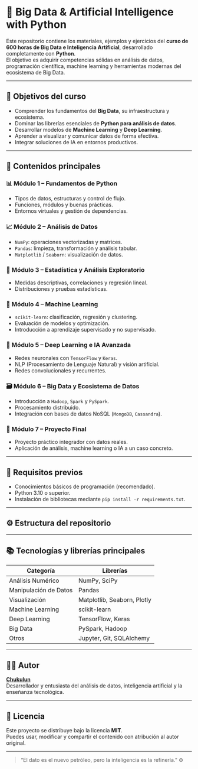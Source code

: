 # 🧠 Big Data & Artificial Intelligence with Python

Este repositorio contiene los materiales, ejemplos y ejercicios del **curso de 600 horas de Big Data e Inteligencia Artificial**, desarrollado completamente con **Python**.  
El objetivo es adquirir competencias sólidas en análisis de datos, programación científica, machine learning y herramientas modernas del ecosistema de Big Data.

---

## 🚀 Objetivos del curso

- Comprender los fundamentos del **Big Data**, su infraestructura y ecosistema.
- Dominar las librerías esenciales de **Python para análisis de datos**.
- Desarrollar modelos de **Machine Learning** y **Deep Learning**.
- Aprender a visualizar y comunicar datos de forma efectiva.
- Integrar soluciones de IA en entornos productivos.

---

## 🧩 Contenidos principales

### 📊 Módulo 1 – Fundamentos de Python
- Tipos de datos, estructuras y control de flujo.  
- Funciones, módulos y buenas prácticas.  
- Entornos virtuales y gestión de dependencias.

### 📈 Módulo 2 – Análisis de Datos
- `NumPy`: operaciones vectorizadas y matrices.
- `Pandas`: limpieza, transformación y análisis tabular.
- `Matplotlib` / `Seaborn`: visualización de datos.

### 🧮 Módulo 3 – Estadística y Análisis Exploratorio
- Medidas descriptivas, correlaciones y regresión lineal.
- Distribuciones y pruebas estadísticas.

### 🤖 Módulo 4 – Machine Learning
- `scikit-learn`: clasificación, regresión y clustering.
- Evaluación de modelos y optimización.
- Introducción a aprendizaje supervisado y no supervisado.

### 🧬 Módulo 5 – Deep Learning e IA Avanzada
- Redes neuronales con `TensorFlow` y `Keras`.
- NLP (Procesamiento de Lenguaje Natural) y visión artificial.
- Redes convolucionales y recurrentes.

### 🗃️ Módulo 6 – Big Data y Ecosistema de Datos
- Introducción a `Hadoop`, `Spark` y `PySpark`.
- Procesamiento distribuido.
- Integración con bases de datos NoSQL (`MongoDB`, `Cassandra`).

### 💼 Módulo 7 – Proyecto Final
- Proyecto práctico integrador con datos reales.
- Aplicación de análisis, machine learning o IA a un caso concreto.

---

## 🧰 Requisitos previos

- Conocimientos básicos de programación (recomendado).
- Python 3.10 o superior.
- Instalación de bibliotecas mediante `pip install -r requirements.txt`.

---

## ⚙️ Estructura del repositorio


---

## 📚 Tecnologías y librerías principales

| Categoría | Librerías |
|------------|------------|
| Análisis Numérico | NumPy, SciPy |
| Manipulación de Datos | Pandas |
| Visualización | Matplotlib, Seaborn, Plotly |
| Machine Learning | scikit-learn |
| Deep Learning | TensorFlow, Keras |
| Big Data | PySpark, Hadoop |
| Otros | Jupyter, Git, SQLAlchemy |

---

## 👨‍💻 Autor

**[Chukulun](https://github.com/Chukulun)**  
Desarrollador y entusiasta del análisis de datos, inteligencia artificial y la enseñanza tecnológica.

---

## 📄 Licencia

Este proyecto se distribuye bajo la licencia **MIT**.  
Puedes usar, modificar y compartir el contenido con atribución al autor original.

---

> “El dato es el nuevo petróleo, pero la inteligencia es la refinería.” ⚙️
